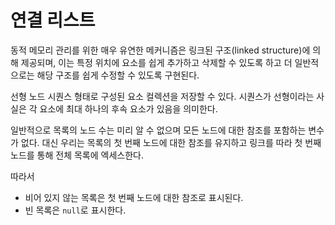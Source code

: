 # 연결 리스트

동적 메모리 관리를 위한 매우 유연한 메커니즘은 링크된 구조(linked structure)에 의해 제공되며, 이는 특정 위치에 요소를 쉽게 추가하고 삭제할 수 있도록 하고 더 일반적으로는 해당 구조를 쉽게 수정할 수 있도록 구현된다.

선형 노드 시퀀스 형태로 구성된 요소 컬렉션을 저장할 수 있다. 시퀀스가 선형이라는 사실은 각 요소에 최대 하나의 후속 요소가 있음을 의미한다.

일반적으로 목록의 노드 수는 미리 알 수 없으며 모든 노드에 대한 참조를 포함하는 변수가 없다. 대신 우리는 목록의 첫 번째 노드에 대한 참조를 유지하고 링크를 따라 첫 번째 노드를 통해 전체 목록에 엑세스한다.

따라서
- 비어 있지 않는 목록은 첫 번째 노드에 대한 참조로 표시된다.
- 빈 목록은 `null`로 표시한다.